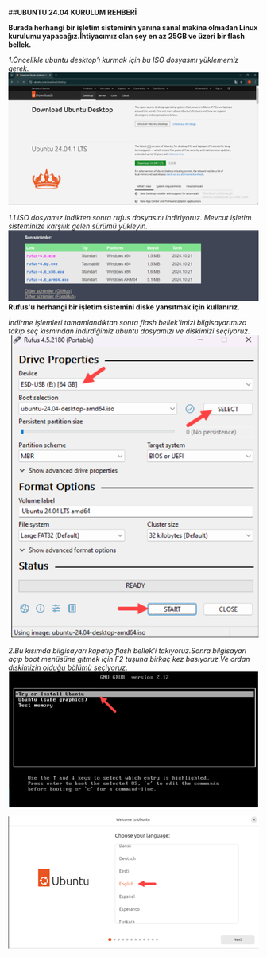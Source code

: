 ##**UBUNTU 24.04 KURULUM REHBERİ**

**Burada herhangi bir işletim sisteminin yanına sanal makina olmadan Linux kurulumu yapacağız.İhtiyacımız olan şey en az 25GB ve üzeri bir flash bellek.**

*1.Öncelikle ubuntu desktop'ı kurmak için bu ISO dosyasını yüklememiz gerek.*
![](https://github.com/Merve4717/ubuntu/blob/main/resimler/Ekran%20g%C3%B6r%C3%BCnt%C3%BCs%C3%BC%202024-10-27%20142122.png)

*1.1 ISO dosyamız indikten sonra rufus dosyasını indiriyoruz. Mevcut işletim sisteminize karşılık gelen sürümü yükleyin.*
![ ](https://github.com/Merve4717/ubuntu/blob/main/resimler/Ekran%20g%C3%B6r%C3%BCnt%C3%BCs%C3%BC%202024-10-27%20142358.png)
**Rufus'u herhangi bir işletim sistemini diske yansıtmak için kullanırız.**

*İndirme işlemleri tamamlandıktan sonra flash bellek'imizi bilgisayarımıza takıp seç kısmından indirdiğimiz ubuntu dosyamızı ve diskimizi seçiyoruz.*
![](https://github.com/Merve4717/ubuntu/blob/main/resimler/Ekran%20g%C3%B6r%C3%BCnt%C3%BCs%C3%BC%202024-10-27%20145648.png)

*2.Bu kısımda bilgisayarı kapatıp flash bellek'i takıyoruz.Sonra bilgisayarı açıp boot menüsüne gitmek için F2 tuşuna birkaç kez basıyoruz.Ve ordan diskimizin olduğu bölümü seçiyoruz.* 
![](https://github.com/Merve4717/ubuntu/blob/main/resimler/Ekran%20g%C3%B6r%C3%BCnt%C3%BCs%C3%BC%202024-10-27%20145826.png)


![](https://github.com/Merve4717/ubuntu/blob/main/resimler/Ekran%20g%C3%B6r%C3%BCnt%C3%BCs%C3%BC%202024-10-27%20145922.png)


![]()
